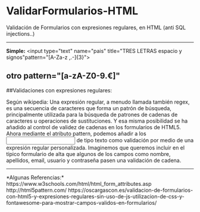 # ValidarFormularios-HTML
Validación de Formularios con expresiones regulares, en HTML (anti SQL injections..)
<hr>

**Simple:** <input type="text" name="pais" title="TRES LETRAS espacio y signos"pattern="[A-Za-z ,.-]{3}">

**otro pattern="[a-zA-Z0-9.€]"**
----------------------------------------------------------------------------------------
##Validaciones con expresiones regulares:

Según wikipedia: Una expresión regular, a menudo llamada también regex, es una secuencia de caracteres que forma
un patrón de búsqueda, principalmente utilizada para la búsqueda de patrones de cadenas de caracteres u operaciones
de sustituciones.
Y esa misma posibilidad se ha añadido al control de validez de cadenas en los formularios de HTML5. Ahora mediante
el atributo pattern, podemos añadir a los <input> de tipo texto como validación por medio de una expresión regular
personalizada.
Imaginemos que queremos incluir en el típico formulario de alta que algunos de los campos como nombre, apellidos,
email, usuario y contraseña pasen una validación de cadena.

<hr>
*Algunas Referencias:*
https://www.w3schools.com/html/html_form_attributes.asp
http://html5pattern.com/
https://oscargascon.es/validacion-de-formularios-con-html5-y-expresiones-regulares-sin-uso-de-js-utilizacion-de-css-y-fontawesome-para-mostrar-campos-validos-en-formularios/
